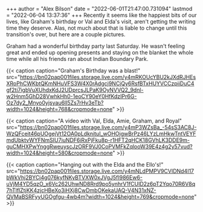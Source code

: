 +++
author = "Alex Bilson"
date = "2022-06-01T21:47:00.731094"
lastmod = "2022-06-04 13:37:36"
+++
Recently it seems like the happiest bits of our lives, like Graham's birthday or Val and Elda's visit, aren't getting the writing time they deserve. Alas, not much about that is liable to change until this transition's over, but here are a couple pictures.

Graham had a wonderful birthday party last Saturday. He wasn't feeling great and ended up opening presents and staying on the blanket the whole time while all his friends ran about Indian Boundary Park.

{{< caption caption="Graham's Birthday was a blast!" src="https://bn02pap001files.storage.live.com/y4mRKOUcYBU2kJXdRJHEsXRoPhCWKbtQKmNHuVFS3W4X0rAdgcj9NCjQy6RsfBTxHUYVCCzpiiDuC4gf2ti7igbVuXUhdxKdJ2UDprcsJLPaK9OyNVVQ2_9dnl-w2Hnm5GhD28VwhkHh0-1eoCY90eY0HfKdzIPr6G-Oz7dy2_Mnyo0yjsyau6lI5Zs7rHv3eTb?width=1024&height=768&cropmode=none" >}}

{{< caption caption="A video with Val, Elda, Amie, Graham, and Royal" src="https://bn02pap001files.storage.live.com/y4mP3WZsBa_-54sS3AC8J-WzQFceit46pUOgejVt12OA0pLdknituI_wOHOjgwBrPz46LYzLmHkwTntVEYFmdUbktvWYFNmSIU7iuNDF6iRxPjFku8p-r1HFT2qHCK18GVhLK3DDE9m-guCMHXPwYnggRweuyscJzORF9VJ0CoPVMFkZqlooW39E4z4g2y57vud?width=1024&height=580&cropmode=none" >}}

{{< caption caption="Hanging out with the Elda and the Ello's!" src="https://bn02pap001files.storage.live.com/y4mNLdPMPV9CVIDNd4I17bWkVhj2BYCj4g076kyfNKyBTVXW0xJVgJ5fI986Ew6-uVjM4YD5qzO_x6Vc262UhwND8Rrd9po5ynhrV1fCUID2z6pT2Yqo70R6V8q7hTlflZtjKK4zjcHBeXo3iHXj8CwDmbOKekaUAQ-V4N31xNZ-QVMaBSRFyyUGOgfgu-4wb4m?width=1024&height=769&cropmode=none" >}}
